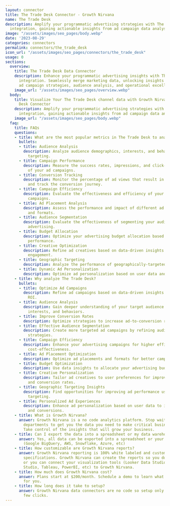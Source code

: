 ```yaml
---
layout: connector
title: The Trade Desk Connector - Growth Nirvana
name: The Trade Desk
description: Amplify your programmatic advertising strategies with The Trade Desk
  integration, gaining actionable insights from ad campaign data analysis.
image: "/assets/images/seo_pages/body.webp"
date: '2023-08-29'
categories: connectors
permalink: connectors/the_trade_desk
icon_url: "/assets/images/seo_pages/connectors/the_trade_desk"
usage: 0
sections:
  overview:
    title: The Trade Desk Data Connector
    description: Enhance your programmatic advertising insights with The Trade Desk
      integration. Seamlessly merge marketing data, unlocking insights that shape
      ad campaign strategies, audience analysis, and operational excellence.
    image_url: "/assets/images/seo_pages/overview.webp"
  body:
    title: Visualize Your The Trade Desk channel data with Growth Nirvana's The Trade
      Desk Connector
    description: Amplify your programmatic advertising strategies with The Trade Desk
      integration, gaining actionable insights from ad campaign data analysis.
    image_url: "/assets/images/seo_pages/body.webp"
  faq:
    title: FAQs
    questions:
    - title: What are the most popular metrics in The Trade Desk to analyze?
      bullets:
      - title: Audience Analysis
        description: Analyze audience demographics, interests, and behaviors to optimize
          targeting.
      - title: Campaign Performance
        description: Measure the success rates, impressions, and click-through rates
          of your ad campaigns.
      - title: Conversion Tracking
        description: Monitor the percentage of ad views that result in conversions
          and track the conversion journey.
      - title: Campaign Efficiency
        description: Evaluate the effectiveness and efficiency of your advertising
          campaigns.
      - title: Ad Placement Analysis
        description: Assess the performance and impact of different ad placements
          and formats.
      - title: Audience Segmentation
        description: Evaluate the effectiveness of segmenting your audience for targeted
          advertising.
      - title: Budget Allocation
        description: Optimize your advertising budget allocation based on campaign
          performance.
      - title: Creative Optimization
        description: Refine ad creatives based on data-driven insights to maximize
          engagement.
      - title: Geographic Targeting
        description: Analyze the performance of geographically-targeted ad campaigns.
      - title: Dynamic Ad Personalization
        description: Optimize ad personalization based on user data and behavior.
    - title: Why analyze The Trade Desk?
      bullets:
      - title: Optimize Ad Campaigns
        description: Refine ad campaigns based on data-driven insights to maximize
          ROI.
      - title: Audience Analysis
        description: Gain deeper understanding of your target audience's demographics,
          interests, and behaviors.
      - title: Improve Conversion Rates
        description: Optimize strategies to increase ad-to-conversion rates and ROI.
      - title: Effective Audience Segmentation
        description: Create more targeted ad campaigns by refining audience segmentation
          strategies.
      - title: Campaign Efficiency
        description: Enhance your advertising campaigns for higher efficiency and
          cost-effectiveness.
      - title: Ad Placement Optimization
        description: Optimize ad placements and formats for better campaign performance.
      - title: Budget Optimization
        description: Use data insights to allocate your advertising budget more effectively.
      - title: Creative Personalization
        description: Tailor ad creatives to user preferences for improved engagement
          and conversion rates.
      - title: Geographic Targeting Insights
        description: Find opportunities for improving ad performance using geographic
          targeting.
      - title: Personalized Ad Experiences
        description: Enhance ad personalization based on user data to increase engagement
          and conversions.
    - title: What is Growth Nirvana?
      answer: Growth Nirvana is a no code analytics platform. Stop waiting for other
        departments to get you the data you need to make critical business decisions.
        Take control of the insights that will grow your business.
    - title: Can I export the data into a spreadsheet or my data warehouse?
      answer: Yes, all data can be exported into a spreadsheet or your data warehouse
        (Google BigQuery, AWS, Snowflake, Azure, etc)
    - title: How customizable are Growth Nirvana reports?
      answer: Growth Nirvana reporting is 100% white labeled and customized to your
        specifications. Growth Nirvana can create the reports so you don’t have to
        or you can connect your visualization tools (Looker Data Studio/Google Data
        Studio, Tableau, PowerBI, etc) to Growth Nirvana.
    - title: How much does Growth Nirvana cost?
      answer: Plans start at $200/month. Schedule a demo to learn what plan is best
        for you.
    - title: How long does it take to setup?
      answer: Growth Nirvana data connectors are no code so setup only requires a
        few clicks.
---
```

